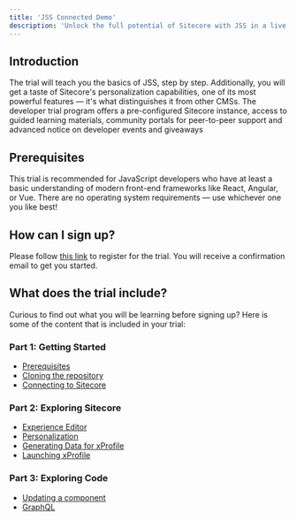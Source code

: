 ```yaml
---
title: 'JSS Connected Demo'
description: 'Unlock the full potential of Sitecore with JSS in a live demo environment.'
---
```

## Introduction

The trial will teach you the basics of JSS, step by step. Additionally, you will get a taste of Sitecore's personalization capabilities, one of its most powerful features — it's what distinguishes it from other CMSs. The developer trial program offers a pre-configured Sitecore instance, access to guided learning materials, community portals for peer-to-peer support and advanced notice on developer events and giveaways

## Prerequisites

This trial is recommended for JavaScript developers who have at least a basic understanding of modern front-end frameworks like React, Angular, or Vue. There are no operating system requirements — use whichever one you like best!

## How can I sign up?

Please follow [this link](https://www.sitecore.com/knowledge-center/getting-started/developer-trial) to register for the trial. You will receive a confirmation email to get you started.

## What does the trial include?

Curious to find out what you will be learning before signing up? Here is some of the content that is included in your trial:

### Part 1: Getting Started

- [Prerequisites](/trials/jss-connected-demo/getting-started/prerequisites)
- [Cloning the repository](/trials/jss-connected-demo/getting-started/repository)
- [Connecting to Sitecore](/trials/jss-connected-demo/getting-started/connecting)

### Part 2: Exploring Sitecore

- [Experience Editor](/trials/jss-connected-demo/exploring-sitecore/experience-editor)
- [Personalization](/trials/jss-connected-demo/exploring-sitecore/personalization-in-experience-editor)
- [Generating Data for xProfile](/trials/jss-connected-demo/exploring-sitecore/xprofile)
- [Launching xProfile](/trials/jss-connected-demo/exploring-sitecore/launch-xprofile)

### Part 3: Exploring Code

- [Updating a component](/trials/jss-connected-demo/exploring-code/updating-component)
- [GraphQL](/trials/jss-connected-demo/exploring-code/graphql)
